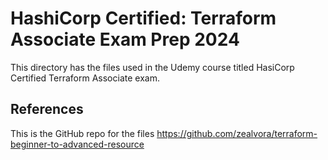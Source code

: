# HashiCorp Certified: Terraform Associate Exam Prep 2024

This directory has the files used in the Udemy course titled HasiCorp Certified Terraform Associate exam.



## References
This is the GitHub repo for the files
https://github.com/zealvora/terraform-beginner-to-advanced-resource